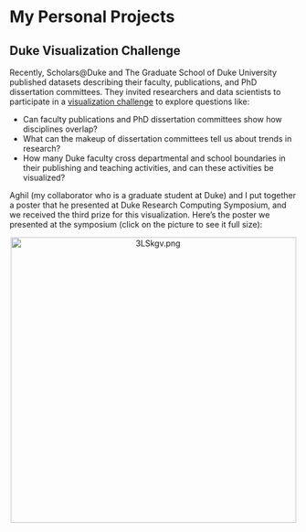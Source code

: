 # My Personal Projects
## Duke Visualization Challenge

Recently, Scholars@Duke and The Graduate School of Duke University published datasets describing their faculty, publications, and PhD dissertation committees. They invited researchers and data scientists to participate in a [visualization challenge](https://rc.duke.edu/scholars-vis-challenge/) to explore questions like:

- Can faculty publications and PhD dissertation committees show how disciplines overlap?
- What can the makeup of dissertation committees tell us about trends in research?
- How many Duke faculty cross departmental and school boundaries in their publishing and teaching activities, and can these activities be visualized?
 
Aghil (my collaborator who is a graduate student at Duke) and I put together a poster that he presented at Duke Research Computing Symposium, and we received the third prize for this visualization. Here’s the poster we presented at the symposium (click on the picture to see it full size): 

<div align="center">
<img src="https://vgy.me/3LSkgv.png" alt="3LSkgv.png" height="500px">
 
